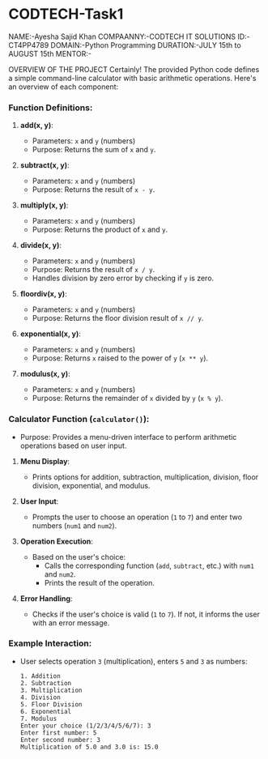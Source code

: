 # CODTECH-Task1
NAME:-Ayesha Sajid Khan
COMPAANNY:-CODTECH IT SOLUTIONS
ID:-CT4PP4789
DOMAIN:-Python Programming
DURATION:-JULY 15th to AUGUST 15th
MENTOR:-

OVERVIEW OF THE PROJECT
Certainly! The provided Python code defines a simple command-line calculator with basic arithmetic operations. Here's an overview of each component:

### Function Definitions:
1. **add(x, y)**:
   - Parameters: `x` and `y` (numbers)
   - Purpose: Returns the sum of `x` and `y`.

2. **subtract(x, y)**:
   - Parameters: `x` and `y` (numbers)
   - Purpose: Returns the result of `x - y`.

3. **multiply(x, y)**:
   - Parameters: `x` and `y` (numbers)
   - Purpose: Returns the product of `x` and `y`.

4. **divide(x, y)**:
   - Parameters: `x` and `y` (numbers)
   - Purpose: Returns the result of `x / y`.
   - Handles division by zero error by checking if `y` is zero.

5. **floordiv(x, y)**:
   - Parameters: `x` and `y` (numbers)
   - Purpose: Returns the floor division result of `x // y`.

6. **exponential(x, y)**:
   - Parameters: `x` and `y` (numbers)
   - Purpose: Returns `x` raised to the power of `y` (`x ** y`).

7. **modulus(x, y)**:
   - Parameters: `x` and `y` (numbers)
   - Purpose: Returns the remainder of `x` divided by `y` (`x % y`).

### Calculator Function (`calculator()`):
- Purpose: Provides a menu-driven interface to perform arithmetic operations based on user input.

1. **Menu Display**:
   - Prints options for addition, subtraction, multiplication, division, floor division, exponential, and modulus.

2. **User Input**:
   - Prompts the user to choose an operation (`1` to `7`) and enter two numbers (`num1` and `num2`).

3. **Operation Execution**:
   - Based on the user's choice:
     - Calls the corresponding function (`add`, `subtract`, etc.) with `num1` and `num2`.
     - Prints the result of the operation.

4. **Error Handling**:
   - Checks if the user's choice is valid (`1` to `7`). If not, it informs the user with an error message.

### Example Interaction:
- User selects operation `3` (multiplication), enters `5` and `3` as numbers:
  ```
  1. Addition
  2. Subtraction
  3. Multiplication
  4. Division
  5. Floor Division
  6. Exponential
  7. Modulus
  Enter your choice (1/2/3/4/5/6/7): 3
  Enter first number: 5
  Enter second number: 3
  Multiplication of 5.0 and 3.0 is: 15.0
  ```


